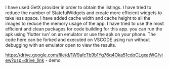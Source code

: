 I have used GetX provider in order to obtain the listings. I have tried to reduce the number of StatefulWidgets and create more efficient widgets to take less space. I have added cache width and cache height to all the images to reduce the memory usage of the app. I have tried to use the most efficient and clean packages for code building for this app. you can run the apk using 'flutter run' on an emulator or use the apk on your phone. The code here can be forked and executed on VSCODE using run without debugging with an emulator open to view the results.

https://drive.google.com/file/d/1W9afcTb9b1Yg76q4Oka51cdoCLgxatWG/view?usp=drive_link - demo
